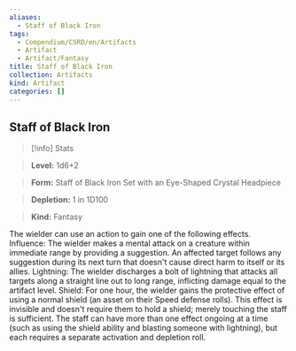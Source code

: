 ```yaml
---
aliases:
  - Staff of Black Iron
tags:
  - Compendium/CSRD/en/Artifacts
  - Artifact
  - Artifact/Fantasy
title: Staff of Black Iron
collection: Artifacts
kind: Artifact
categories: []
---
```

## Staff of Black Iron    
>[!info] Stats    
> **Level:** 1d6+2    
> **Form:** Staff of Black Iron Set with an Eye-Shaped Crystal Headpiece    
> **Depletion:** 1 in 1D100    
> **Kind:** Fantasy  
    
The wielder can use an action to gain one of the following effects. Influence: The wielder makes a mental attack on a creature within immediate range by providing a suggestion. An affected target follows any suggestion during its next turn that doesn't cause direct harm to itself or its allies. Lightning: The wielder discharges a bolt of lightning that attacks all targets along a straight line out to long range, inflicting damage equal to the artifact level. Shield: For one hour, the wielder gains the protective effect of using a normal shield (an asset on their Speed defense rolls). This effect is invisible and doesn't require them to hold a shield; merely touching the staff is sufficient. The staff can have more than one effect ongoing at a time (such as using the shield ability and blasting someone with lightning), but each requires a separate activation and depletion roll.